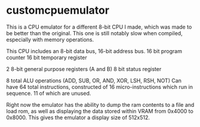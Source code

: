 # customcpuemulator
This is a CPU emulator for a different 8-bit CPU I made, which was made to be better than the original. This one is still notably slow when compiled, especially with memory operations.

This CPU includes an 8-bit data bus, 16-bit address bus.
16 bit program counter
16 bit temporary register

2 8-bit general purpose registers (A and B)
8 bit status register

8 total ALU operations (ADD, SUB, OR, AND, XOR, LSH, RSH, NOT)
Can have 64 total instructions, constructed of 16 micro-instructions which run in sequence. 11 of which are unused.

Right now the emulator has the ability to dump the ram contents to a file and load rom, as well as displaying the data stored within VRAM from 0x4000 to 0x8000.
This gives the emulator a display size of 512x512.
